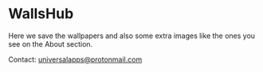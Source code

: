 # WallsHub

Here we save the wallpapers and also some extra images like the ones you see on the About section.

Contact: universalapps@protonmail.com
